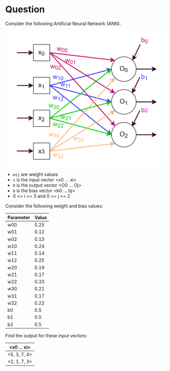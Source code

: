 # Question

Consider the following Artificial Neural Network (ANN).

![ANN Sample](./ann_sample.png)

* `wij` are weight values
* `x` is the input vector <x0 ... xi>
* `O` is the output vector <O0 ... Oj>
* `b` is the bias vector <b0 ... bj>
* 0 <= i <= 3 and 0 <= j <= 2

Consider the following weight and bias values:

| Parameter | Value |
|-----------|-------|
| w00       | 0.25  |
| w01       | 0.12  |
| w02       | 0.13  |
| w10       | 0.24  |
| w11       | 0.14  |
| w12       | 0.25  |
| w20       | 0.19  |
| w21       | 0.17  |
| w22       | 0.33  |
| w30       | 0.21  |
| w31       | 0.17  |
| w32       | 0.22  |
| b0        | 0.5   |
| b1        | 0.5   |
| b2        | 0.5   |


Find the output for these input vectors:

| <x0 ... xi> |
|-------------|
| <5, 3, 7, 4> |
| <2, 1, 7, 3> |

